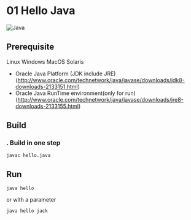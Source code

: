 # 01 Hello Java
![Java](http://www.oracle.com/ocom/groups/public/@otn/documents/digitalasset/1917282.jpg)



## Prerequisite

Linux  Windows MacOS Solaris

+ Oracle Java Platform (JDK include JRE) (http://www.oracle.com/technetwork/java/javase/downloads/jdk8-downloads-2133151.html)
+ Oracle Java RunTime environment(only for run)(http://www.oracle.com/technetwork/java/javase/downloads/jre8-downloads-2133155.html)

## Build

### . Build in one step
```SHELL
javac hello.java
```

## Run
```SHELL
java hello
```
or with a parameter
```SHELL
java hello jack
```

